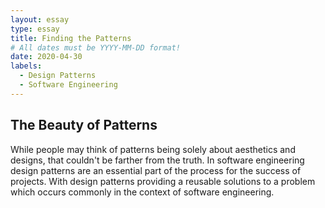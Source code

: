 ```yaml
---
layout: essay
type: essay
title: Finding the Patterns
# All dates must be YYYY-MM-DD format!
date: 2020-04-30
labels:
  - Design Patterns
  - Software Engineering
---
```


## The Beauty of Patterns

While people may think of patterns being solely about aesthetics and designs, that couldn't be farther from the truth. In software engineering design patterns are an essential part of the process for the success of projects. With design patterns providing a reusable solutions to a problem which occurs commonly in the context of software engineering. 
